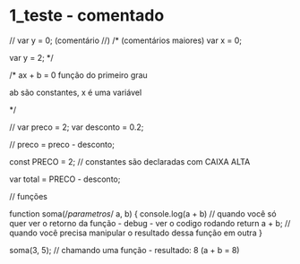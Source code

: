 # 1_teste - comentado

// var y = 0; (comentário //)
/* (comentários maiores)
var x = 0;

var y = 2;
*/

/* ax + b = 0 função do primeiro grau

ab são constantes, x é uma variável

*/

// var preco = 2;
var desconto = 0.2;

// preco = preco - desconto;

const PRECO = 2; // constantes são declaradas com CAIXA ALTA

var total = PRECO - desconto;


// funções

function soma(/*parametros*/ a, b) {
    console.log(a + b) // quando você só quer ver o retorno da função - debug - ver o codigo rodando
    return a + b; // quando você precisa manipular o resultado dessa função em outra
}

soma(3, 5); // chamando uma função - resultado: 8 (a + b = 8)